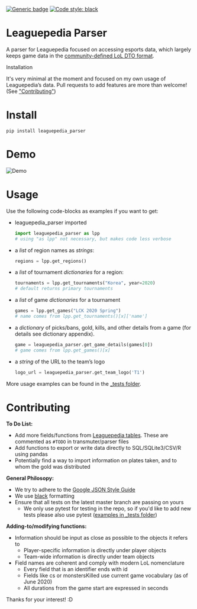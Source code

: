 [![Generic badge](https://img.shields.io/github/workflow/status/mrtolkien/leaguepedia_parser/Python%20application)](https://shields.io/)
[![Code style: black](https://img.shields.io/badge/code%20style-black-000000.svg)](https://github.com/psf/black)

# Leaguepedia Parser

A parser for Leaguepedia focused on accessing esports data, which largely keeps game data in the [community-defined LoL DTO format](https://github.com/mrtolkien/lol_dto).

Installation

It's very minimal at the moment and focused on my own usage of Leaguepedia’s data.
Pull requests to add features are more than welcome! (See ["Contributing"](https://github.com/mrtolkien/leaguepedia_parser#Contributing))

# Install

`pip install leaguepedia_parser`

# Demo

![Demo](leaguepedia_parser_demo.gif)

# Usage

Use the following code-blocks as examples if you want to get:

- leaguepedia_parser imported

  ```python
  import leaguepedia_parser as lpp
  # using "as lpp" not necessary, but makes code less verbose
  ```

- a _list_ of region names as _strings_:

  ```python
  regions = lpp.get_regions()
  ```

- a _list_ of tournament _dictionaries_ for a region:

  ```python
  tournaments = lpp.get_tournaments("Korea", year=2020)
  # default returns primary tournaments
  ```

* a _list_ of game _dictionaries_ for a tournament

  ```python
  games = lpp.get_games("LCK 2020 Spring")
  # name comes from lpp.get_tournaments()[x]['name']
  ```

- a _dictionary_ of picks/bans, gold, kills, and other details from a game (for details see dictionary appendix).

  ```python
  game = leaguepedia_parser.get_game_details(games[0])
  # game comes from lpp.get_games()[x]
  ```

- a _string_ of the URL to the team’s logo

  ```python
  logo_url = leaguepedia_parser.get_team_logo('T1')
  ```

More usage examples can be found in the [\_tests folder](https://github.com/mrtolkien/leaguepedia_parser/tree/master/leaguepedia_parser/_tests).

# Contributing

**To Do List:**

- Add more fields/functions from [Leaguepedia tables](https://lol.gamepedia.com/Special:CargoTables). These are commented as `#TODO` in transmuter/parser files
- Add functions to export or write data directly to SQL/SQLite3/CSV/R using pandas
- Potentially find a way to import information on plates taken, and to whom the gold was distributed

**General Philosopy:**

- We try to adhere to the [Google JSON Style Guide](https://google.github.io/styleguide/jsoncstyleguide.xml?showone=Property_Name_Format#Property_Name_Format)
- We use [black](https://pypi.org/project/black/) formatting
- Ensure that all tests on the latest master branch are passing on yours
  - We only use pytest for testing in the repo, so if you'd like to add new tests please also use pytest ([examples in \_tests folder](https://github.com/mrtolkien/leaguepedia_parser/tree/master/leaguepedia_parser/_tests))

**Adding-to/modifying functions:**

- Information should be input as close as possible to the objects it refers to
  - Player-specific information is directly under player objects
  - Team-wide information is directly under team objects
- Field names are coherent and comply with modern LoL nomenclature
  - Every field that is an identifier ends with id
  - Fields like cs or monstersKilled use current game vocabulary (as of June 2020)
  - All durations from the game start are expressed in seconds

Thanks for your interest! :D

